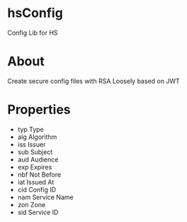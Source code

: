 # hsConfig
Config Lib for HS


# About

Create secure config files with RSA
Loosely based on JWT

# Properties

- typ   Type
- alg   Algorithm
- iss   Issuer
- sub   Subject
- aud   Audience
- exp   Expires
- nbf   Not Before
- iat   Issued At
- cid   Config ID
- nam   Service Name
- zon   Zone
- sid   Service ID

